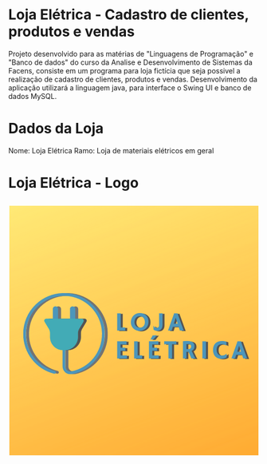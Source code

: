 # Loja Elétrica - Cadastro de clientes, produtos e vendas

<span>
Projeto desenvolvido para as matérias de "Linguagens de Programação" e "Banco de dados" do curso da Analise e Desenvolvimento de Sistemas da Facens, consiste em um programa para loja fictícia que seja possivel a realização de cadastro de clientes, produtos e vendas. Desenvolvimento da aplicação utilizará a linguagem java, para interface o Swing UI e banco de dados MySQL.
</span>

# Dados da Loja

<span>
Nome: Loja Elétrica
Ramo: Loja de materiais elétricos em geral
</span>

# Loja Elétrica - Logo

<h2 align="center">
  <img alt="Logo Loja Elétrica" title="Logo Loja Elétrica" src=".github/logo.png" /> 
</h2>

